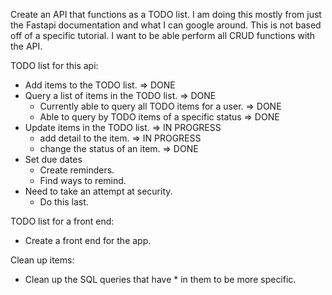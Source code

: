 Create an API that functions as a TODO list.
I am doing this mostly from just the Fastapi documentation and what I can google around.
This is not based off of a specific tutorial.
I want to be able perform all CRUD functions with the API.

TODO list for this api:
- Add items to the TODO list.                             => DONE
- Query a list of  items in the TODO list.                => DONE
    - Currently able to query all TODO items for a user.  => DONE
    - Able to query by TODO items of a specific status    => DONE
- Update items in the TODO list.                          => IN PROGRESS
    - add detail to the item.                             => IN PROGRESS
    - change the status of an item.                       => DONE
- Set due dates
    - Create reminders.
    - Find ways to remind.
- Need to take an attempt at security.
    - Do this last.

TODO list for a front end:
- Create a front end for the app. 

Clean up items:
- Clean up the SQL queries that have * in them to be more specific.
